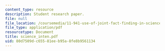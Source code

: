 ```yaml
---
content_type: resource
description: Student research paper.
file: null
file_location: /coursemedia/11-941-use-of-joint-fact-finding-in-science-intensive-policy-disputes-part-i-fall-2003/80d7509dc65581eeb95a8fe8b9561134_science_inten.pdf
file_type: application/pdf
resourcetype: Document
title: science_inten.pdf
uid: 80d7509d-c655-81ee-b95a-8fe8b9561134
---
```

